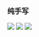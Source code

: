 ### 纯手写

![](https://github.com/zengwmFE/frontEnd-base/blob/master/image/extends1.jpg)
![](https://github.com/zengwmFE/frontEnd-base/blob/master/image/extends2.jpg)
![](https://github.com/zengwmFE/frontEnd-base/blob/master/image/extends3.jpg)
